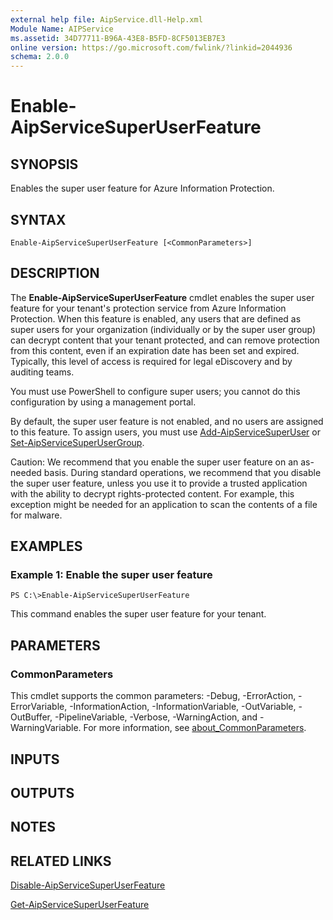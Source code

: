 ```yaml
---
external help file: AipService.dll-Help.xml
Module Name: AIPService
ms.assetid: 34D77711-B96A-43E8-B5FD-8CF5013EB7E3
online version: https://go.microsoft.com/fwlink/?linkid=2044936
schema: 2.0.0
---
```


# Enable-AipServiceSuperUserFeature

## SYNOPSIS
Enables the super user feature for Azure Information Protection.

## SYNTAX

```
Enable-AipServiceSuperUserFeature [<CommonParameters>]
```

## DESCRIPTION
The **Enable-AipServiceSuperUserFeature** cmdlet enables the super user feature for your tenant's protection service from Azure Information Protection. When this feature is enabled, any users that are defined as super users for your organization (individually or by the super user group) can decrypt content that your tenant protected, and can remove protection from this content, even if an expiration date has been set and expired. Typically, this level of access is required for legal eDiscovery and by auditing teams. 

You must use PowerShell to configure super users; you cannot do this configuration by using a management portal.

By default, the super user feature is not enabled, and no users are assigned to this feature. To assign users, you must use [Add-AipServiceSuperUser](./Add-AipServiceSuperUser.md) or [Set-AipServiceSuperUserGroup](./Set-AipServiceSuperUserGroup.md).

Caution: We recommend that you enable the super user feature on an as-needed basis. During standard operations, we recommend that you disable the super user feature, unless you use it to provide a trusted application with the ability to decrypt rights-protected content. For example, this exception might be needed for an application to scan the contents of a file for malware.

## EXAMPLES

### Example 1: Enable the super user feature
```
PS C:\>Enable-AipServiceSuperUserFeature
```

This command enables the super user feature for your tenant.

## PARAMETERS

### CommonParameters
This cmdlet supports the common parameters: -Debug, -ErrorAction, -ErrorVariable, -InformationAction, -InformationVariable, -OutVariable, -OutBuffer, -PipelineVariable, -Verbose, -WarningAction, and -WarningVariable. For more information, see [about_CommonParameters](https://go.microsoft.com/fwlink/?LinkID=113216).

## INPUTS

## OUTPUTS

## NOTES

## RELATED LINKS

[Disable-AipServiceSuperUserFeature](./Disable-AipServiceSuperUserFeature.md)

[Get-AipServiceSuperUserFeature](./Get-AipServiceSuperUserFeature.md)
